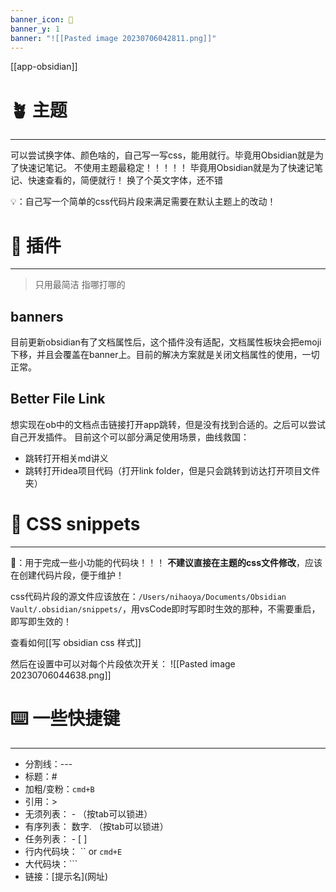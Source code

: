 ```yaml
---
banner_icon: 💜
banner_y: 1
banner: "![[Pasted image 20230706042811.png]]"
---
```

[[app-obsidian]] 
# 🪴 主题
----
可以尝试换字体、颜色啥的，自己写一写css，能用就行。毕竟用Obsidian就是为了快速记笔记。
不使用主题最稳定！！！！！
毕竟用Obsidian就是为了快速记笔记、快速查看的，简便就行！
换了个英文字体，还不错

💡：自己写一个简单的css代码片段来满足需要在默认主题上的改动！


# 🧩 插件
----
>只用最简洁
>指哪打哪的

## banners
目前更新obsidian有了文档属性后，这个插件没有适配，文档属性板块会把emoji下移，并且会覆盖在banner上。目前的解决方案就是关闭文档属性的使用，一切正常。

## Better File Link
想实现在ob中的文档点击链接打开app跳转，但是没有找到合适的。之后可以尝试自己开发插件。
目前这个可以部分满足使用场景，曲线救国：
- 跳转打开相关md讲义
- 跳转打开idea项目代码（打开link folder，但是只会跳转到访达打开项目文件夹）

# 💄 CSS snippets
----
🌲：用于完成一些小功能的代码块！！！
**不建议直接在主题的css文件修改**，应该在创建代码片段，便于维护！

css代码片段的源文件应该放在：`/Users/nihaoya/Documents/Obsidian Vault/.obsidian/snippets/`，用vsCode即时写即时生效的那种，不需要重启，即写即生效的！

查看如何[[写 obsidian css 样式]]

然后在设置中可以对每个片段依次开关：
![[Pasted image 20230706044638.png]]

# ⌨️ 一些快捷键
---
- 分割线：--- 
- 标题：#
- 加粗/变粉：`cmd+B`
- 引用：>
- 无须列表： -    （按tab可以锁进）
- 有序列表： 数字. （按tab可以锁进）
- 任务列表： - [ ]
- 行内代码块： \`\` or `cmd+E`
- 大代码块：\`\`\`
- 链接：\[提示名](网址)
